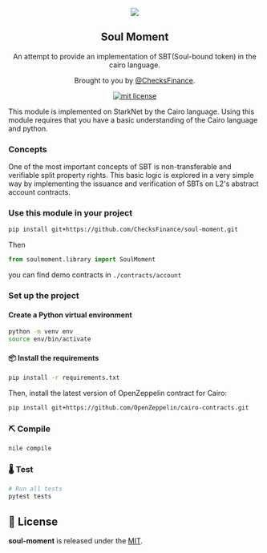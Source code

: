 <p align="center">
  <a href="https://twitter.com/checksfinance"><img src="https://avatars.githubusercontent.com/u/98661153?s=200&v=4"/></a>
</p>
<h2 align="center">
  Soul Moment
</h2>
<p align="center">
  An attempt to provide an implementation of SBT(Soul-bound token) in the cairo language.
</p>
<p align="center">
  Brought to you by <a href="https://twitter.com/checksfinance">@ChecksFinance</a>.
</p>

<p align="center">
  <a href="https://github.com/ChecksFinance/soul-moment/">
    <img src="https://img.shields.io/badge/license-MIT-green.svg" alt="mit license"/>
  </a>
</p>

This module is implemented on StarkNet by the Cairo language. Using this module requires that you have a basic understanding of the Cairo language and python.

### Concepts

One of the most important concepts of SBT is non-transferable and verifiable split property rights. This basic logic is explored in a very simple way by implementing the issuance and verification of SBTs on L2's abstract account contracts.

### Use this module in your project

```bash
pip install git+https://github.com/ChecksFinance/soul-moment.git
```

Then

```python
from soulmoment.library import SoulMoment
```

you can find demo contracts in `./contracts/account`

### Set up the project

#### Create a Python virtual environment

```bash
python -m venv env
source env/bin/activate
```

#### 📦 Install the requirements

```bash
pip install -r requirements.txt
```

Then, install the latest version of OpenZeppelin contract for Cairo:

```bash
pip install git+https://github.com/OpenZeppelin/cairo-contracts.git
```

### ⛏️ Compile

```bash
nile compile
```

### 🌡️ Test

```bash
# Run all tests
pytest tests
```

## 📄 License

**soul-moment** is released under the [MIT](LICENSE).
